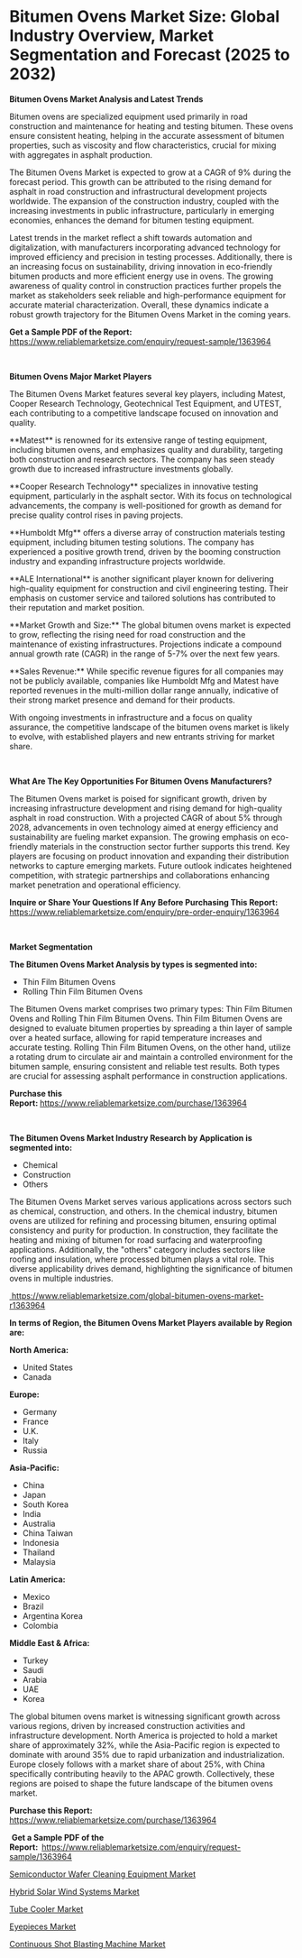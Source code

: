 <p><h1>Bitumen Ovens Market Size: Global Industry Overview, Market Segmentation and Forecast (2025 to 2032)</h1></p><p><strong>Bitumen Ovens Market Analysis and Latest Trends</strong></p>
<p><p>Bitumen ovens are specialized equipment used primarily in road construction and maintenance for heating and testing bitumen. These ovens ensure consistent heating, helping in the accurate assessment of bitumen properties, such as viscosity and flow characteristics, crucial for mixing with aggregates in asphalt production. </p><p>The Bitumen Ovens Market is expected to grow at a CAGR of 9% during the forecast period. This growth can be attributed to the rising demand for asphalt in road construction and infrastructural development projects worldwide. The expansion of the construction industry, coupled with the increasing investments in public infrastructure, particularly in emerging economies, enhances the demand for bitumen testing equipment.</p><p>Latest trends in the market reflect a shift towards automation and digitalization, with manufacturers incorporating advanced technology for improved efficiency and precision in testing processes. Additionally, there is an increasing focus on sustainability, driving innovation in eco-friendly bitumen products and more efficient energy use in ovens. The growing awareness of quality control in construction practices further propels the market as stakeholders seek reliable and high-performance equipment for accurate material characterization. Overall, these dynamics indicate a robust growth trajectory for the Bitumen Ovens Market in the coming years.</p></p>
<p><strong>Get a Sample PDF of the Report:&nbsp;</strong> <a href="https://www.reliablemarketsize.com/enquiry/request-sample/1363964?utm_campaign=1832&utm_medium=2&utm_source=Github&utm_content=ia&utm_term=28022025&utm_id=bitumen-ovens">https://www.reliablemarketsize.com/enquiry/request-sample/1363964</a></p>
<p>&nbsp;</p>
<p><strong>Bitumen Ovens Major Market Players</strong></p>
<p><p>The Bitumen Ovens Market features several key players, including Matest, Cooper Research Technology, Geotechnical Test Equipment, and UTEST, each contributing to a competitive landscape focused on innovation and quality. </p><p>**Matest** is renowned for its extensive range of testing equipment, including bitumen ovens, and emphasizes quality and durability, targeting both construction and research sectors. The company has seen steady growth due to increased infrastructure investments globally.</p><p>**Cooper Research Technology** specializes in innovative testing equipment, particularly in the asphalt sector. With its focus on technological advancements, the company is well-positioned for growth as demand for precise quality control rises in paving projects.</p><p>**Humboldt Mfg** offers a diverse array of construction materials testing equipment, including bitumen testing solutions. The company has experienced a positive growth trend, driven by the booming construction industry and expanding infrastructure projects worldwide.</p><p>**ALE International** is another significant player known for delivering high-quality equipment for construction and civil engineering testing. Their emphasis on customer service and tailored solutions has contributed to their reputation and market position.</p><p>**Market Growth and Size:** The global bitumen ovens market is expected to grow, reflecting the rising need for road construction and the maintenance of existing infrastructures. Projections indicate a compound annual growth rate (CAGR) in the range of 5-7% over the next few years. </p><p>**Sales Revenue:** While specific revenue figures for all companies may not be publicly available, companies like Humboldt Mfg and Matest have reported revenues in the multi-million dollar range annually, indicative of their strong market presence and demand for their products.</p><p>With ongoing investments in infrastructure and a focus on quality assurance, the competitive landscape of the bitumen ovens market is likely to evolve, with established players and new entrants striving for market share.</p></p>
<p>&nbsp;</p>
<p><strong>What Are The Key Opportunities For Bitumen Ovens Manufacturers?</strong></p>
<p><p>The Bitumen Ovens market is poised for significant growth, driven by increasing infrastructure development and rising demand for high-quality asphalt in road construction. With a projected CAGR of about 5% through 2028, advancements in oven technology aimed at energy efficiency and sustainability are fueling market expansion. The growing emphasis on eco-friendly materials in the construction sector further supports this trend. Key players are focusing on product innovation and expanding their distribution networks to capture emerging markets. Future outlook indicates heightened competition, with strategic partnerships and collaborations enhancing market penetration and operational efficiency.</p></p>
<p><strong>Inquire or Share Your Questions If Any Before Purchasing This Report:</strong> <a href="https://www.reliablemarketsize.com/enquiry/pre-order-enquiry/1363964?utm_campaign=1832&utm_medium=2&utm_source=Github&utm_content=ia&utm_term=28022025&utm_id=bitumen-ovens">https://www.reliablemarketsize.com/enquiry/pre-order-enquiry/1363964</a></p>
<p>&nbsp;</p>
<p><strong>Market Segmentation</strong></p>
<p><strong>The Bitumen Ovens Market Analysis by types is segmented into:</strong></p>
<p><ul><li>Thin Film Bitumen Ovens</li><li>Rolling Thin Film  Bitumen Ovens</li></ul></p>
<p><p>The Bitumen Ovens market comprises two primary types: Thin Film Bitumen Ovens and Rolling Thin Film Bitumen Ovens. Thin Film Bitumen Ovens are designed to evaluate bitumen properties by spreading a thin layer of sample over a heated surface, allowing for rapid temperature increases and accurate testing. Rolling Thin Film Bitumen Ovens, on the other hand, utilize a rotating drum to circulate air and maintain a controlled environment for the bitumen sample, ensuring consistent and reliable test results. Both types are crucial for assessing asphalt performance in construction applications.</p></p>
<p><strong>Purchase this Report:&nbsp;</strong><a href="https://www.reliablemarketsize.com/purchase/1363964?utm_campaign=1832&utm_medium=2&utm_source=Github&utm_content=ia&utm_term=28022025&utm_id=bitumen-ovens">https://www.reliablemarketsize.com/purchase/1363964</a></p>
<p>&nbsp;</p>
<p><strong>The Bitumen Ovens Market Industry Research by Application is segmented into:</strong></p>
<p><ul><li>Chemical</li><li>Construction</li><li>Others</li></ul></p>
<p><p>The Bitumen Ovens Market serves various applications across sectors such as chemical, construction, and others. In the chemical industry, bitumen ovens are utilized for refining and processing bitumen, ensuring optimal consistency and purity for production. In construction, they facilitate the heating and mixing of bitumen for road surfacing and waterproofing applications. Additionally, the "others" category includes sectors like roofing and insulation, where processed bitumen plays a vital role. This diverse applicability drives demand, highlighting the significance of bitumen ovens in multiple industries.</p></p>
<p><a href="https://www.reliablemarketsize.com/global-bitumen-ovens-market-r1363964?utm_campaign=1832&utm_medium=2&utm_source=Github&utm_content=ia&utm_term=28022025&utm_id=bitumen-ovens">&nbsp;https://www.reliablemarketsize.com/global-bitumen-ovens-market-r1363964</a></p>
<p><strong>In terms of Region, the Bitumen Ovens Market Players available by Region are:</strong></p>
<p>
    <p> <strong> North America: </strong>
        <ul>
            <li>United States</li>
            <li>Canada</li>
        </ul>
        </p> 
    <p> <strong> Europe: </strong>
        <ul>
            <li>Germany</li>
            <li>France</li>
            <li>U.K.</li>
            <li>Italy</li>
            <li>Russia</li>
        </ul>
        </p> 
    <p> <strong> Asia-Pacific: </strong>
        <ul>
            <li>China</li>
            <li>Japan</li>
            <li>South Korea</li>
            <li>India</li>
            <li>Australia</li>
            <li>China Taiwan</li>
            <li>Indonesia</li>
            <li>Thailand</li>
            <li>Malaysia</li>
        </ul>
        </p> 
    <p> <strong> Latin America: </strong>
        <ul>
            <li>Mexico</li>
            <li>Brazil</li>
            <li>Argentina Korea</li>
            <li>Colombia</li>
        </ul>
        </p> 
    <p> <strong> Middle East & Africa: </strong>
        <ul>
            <li>Turkey</li>
            <li>Saudi</li>
            <li>Arabia</li>
            <li>UAE</li>
            <li>Korea</li>
        </ul>
    </p>
    </p>
<p><p>The global bitumen ovens market is witnessing significant growth across various regions, driven by increased construction activities and infrastructure development. North America is projected to hold a market share of approximately 32%, while the Asia-Pacific region is expected to dominate with around 35% due to rapid urbanization and industrialization. Europe closely follows with a market share of about 25%, with China specifically contributing heavily to the APAC growth. Collectively, these regions are poised to shape the future landscape of the bitumen ovens market.</p></p>
<p><strong>Purchase this Report: </strong><a href="https://www.reliablemarketsize.com/purchase/1363964?utm_campaign=1832&utm_medium=2&utm_source=Github&utm_content=ia&utm_term=28022025&utm_id=bitumen-ovens">https://www.reliablemarketsize.com/purchase/1363964</a></p>
<p>&nbsp;<strong>Get a Sample PDF of the Report:&nbsp;&nbsp;</strong><a href="https://www.reliablemarketsize.com/enquiry/request-sample/1363964?utm_campaign=1832&utm_medium=2&utm_source=Github&utm_content=ia&utm_term=28022025&utm_id=bitumen-ovens">https://www.reliablemarketsize.com/enquiry/request-sample/1363964</a></p>
<p><strong></strong></p>
<p><p><a href="https://github.com/donkalucine10/Market-Research-Report-List-1/blob/main/semiconductor-wafer-cleaning-equipment-market.md?utm_campaign=1832&utm_medium=2&utm_source=Github&utm_content=ia&utm_term=28022025&utm_id=bitumen-ovens">Semiconductor Wafer Cleaning Equipment Market</a></p><p><a href="https://github.com/elodielamto06/Market-Research-Report-List-1/blob/main/hybrid-solar-wind-systems-market.md?utm_campaign=1832&utm_medium=2&utm_source=Github&utm_content=ia&utm_term=28022025&utm_id=bitumen-ovens">Hybrid Solar Wind Systems Market</a></p><p><a href="https://github.com/taxyevgwlle/Market-Research-Report-List-1/blob/main/tube-cooler-market.md?utm_campaign=1832&utm_medium=2&utm_source=Github&utm_content=ia&utm_term=28022025&utm_id=bitumen-ovens">Tube Cooler Market</a></p><p><a href="https://github.com/shrebasokib/Market-Research-Report-List-1/blob/main/eyepieces-market.md?utm_campaign=1832&utm_medium=2&utm_source=Github&utm_content=ia&utm_term=28022025&utm_id=bitumen-ovens">Eyepieces Market</a></p><p><a href="https://github.com/feeqahrndz/Market-Research-Report-List-1/blob/main/continuous-shot-blasting-machine-market.md?utm_campaign=1832&utm_medium=2&utm_source=Github&utm_content=ia&utm_term=28022025&utm_id=bitumen-ovens">Continuous Shot Blasting Machine Market</a></p></p>